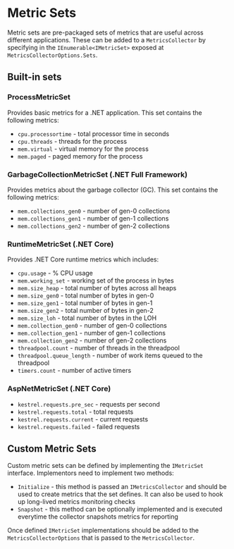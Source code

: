 # Metric Sets

Metric sets are pre-packaged sets of metrics that are useful across different applications. These can be added to a `MetricsCollector` by specifying in the `IEnumerable<IMetricSet>` exposed at `MetricsCollectorOptions.Sets`.

## Built-in sets

### ProcessMetricSet

Provides basic metrics for a .NET application. This set contains the following metrics:

 - `cpu.processortime` - total processor time in seconds
 - `cpu.threads` - threads for the process
 - `mem.virtual` - virtual memory for the process
 - `mem.paged` - paged memory for the process

### GarbageCollectionMetricSet (.NET Full Framework)

Provides metrics about the garbage collector (GC). This set contains the following metrics:

 - `mem.collections_gen0` - number of gen-0 collections
 - `mem.collections_gen1` - number of gen-1 collections
 - `mem.collections_gen2` - number of gen-2 collections

### RuntimeMetricSet (.NET Core)

Provides .NET Core runtime metrics which includes:

 - `cpu.usage` - % CPU usage
 - `mem.working_set` - working set of the process in bytes
 - `mem.size_heap` - total number of bytes across all heaps
 - `mem.size_gen0` - total number of bytes in gen-0
 - `mem.size_gen1` - total number of bytes in gen-1
 - `mem.size_gen2` - total number of bytes in gen-2
 - `mem.size_loh` - total number of bytes in the LOH
 - `mem.collection_gen0` - number of gen-0 collections
 - `mem.collection_gen1` - number of gen-1 collections
 - `mem.collection_gen2` - number of gen-2 collections
 - `threadpool.count` - number of threads in the threadpool
 - `threadpool.queue_length` - number of work items queued to the threadpool
 - `timers.count` - number of active timers

### AspNetMetricSet (.NET Core)

 - `kestrel.requests.pre_sec` - requests per second
 - `kestrel.requests.total` - total requests
 - `kestrel.requests.current` - current requests
 - `kestrel.requests.failed` - failed requests

## Custom Metric Sets

Custom metric sets can be defined by implementing the `IMetricSet` interface. Implementors need to implement two methods:

 - `Initialize` - this method is passed an `IMetricsCollector` and should be used to create metrics that the set defines. It can also be used to hook up long-lived metrics monitoring checks
 - `Snapshot` - this method can be optionally implemented and is executed everytime the collector snapshots metrics for reporting

 Once defined `IMetricSet` implementations should be added to the `MetricsCollectorOptions` that is passed to the `MetricsCollector`.